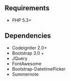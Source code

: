 
## Requirements

* PHP 5.3+

## Dependencies

* Codeigniter 2.0+
* Bootstrap 3.0 +
* JQuery
* FontAwesome
* Bootstrap-DatetimePicker
* Summernote